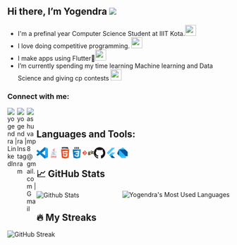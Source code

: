 ## Hi there, I’m Yogendra <img src="https://media.giphy.com/media/hvRJCLFzcasrR4ia7z/giphy.gif" width="30px">
- I'm a prefinal year Computer Science Student at IIIT Kota.<img src="https://cultofthepartyparrot.com/parrots/hd/laptop_parrot.gif" width="25" height="25"/> 
- I love doing competitive programming. <img src="https://media.giphy.com/media/WUlplcMpOCEmTGBtBW/giphy.gif" width="25" height="25"> 
- I make apps using Flutter📱<img src="https://cultofthepartyparrot.com/parrots/hd/mustacheparrot.gif" width="25" height="25"/>  
- I’m currently spending my time learning Machine learning and Data Science and giving cp contests <img src="https://media.giphy.com/media/WUlplcMpOCEmTGBtBW/giphy.gif" width="25" height="25"> 

### Connect with me:

[<img align="left" alt="yogendra | LinkedIn" width="22px" src="https://cdn.jsdelivr.net/npm/simple-icons@v3/icons/linkedin.svg" />][linkedin]
[<img align="left" alt="yogendra | Instagram" width="22px" src="https://cdn.jsdelivr.net/npm/simple-icons@v3/icons/instagram.svg" />][instagram]
[<img align="left" alt="ashuvamp8@gmail.com | Gmail" width="22px" src="https://cdn.jsdelivr.net/npm/simple-icons@v3/icons/gmail.svg" />][gmail]
<br />


## Languages and Tools:

<img align="left" alt="Visual Studio Code" width="26px" src="https://raw.githubusercontent.com/github/explore/80688e429a7d4ef2fca1e82350fe8e3517d3494d/topics/visual-studio-code/visual-studio-code.png" />
<img align="left" alt="Java" width="26px" src="java-logo-1.png" />
<img align="left" alt="HTML5" width="26px" src="https://raw.githubusercontent.com/github/explore/80688e429a7d4ef2fca1e82350fe8e3517d3494d/topics/html/html.png" />
<img align="left" alt="CSS3" width="26px" src="https://raw.githubusercontent.com/github/explore/80688e429a7d4ef2fca1e82350fe8e3517d3494d/topics/css/css.png" />
<img align="left" alt="Git" width="26px" src="https://raw.githubusercontent.com/github/explore/80688e429a7d4ef2fca1e82350fe8e3517d3494d/topics/git/git.png" />
<img align="left" alt="GitHub" width="26px" src="https://raw.githubusercontent.com/github/explore/78df643247d429f6cc873026c0622819ad797942/topics/github/github.png" />
<img align="left" alt="Flutter" width="26px" src="https://raw.githubusercontent.com/github/explore/80688e429a7d4ef2fca1e82350fe8e3517d3494d/topics/flutter/flutter.png" />
<img align="left" alt="Dart" width="26px" src="https://raw.githubusercontent.com/github/explore/80688e429a7d4ef2fca1e82350fe8e3517d3494d/topics/dart/dart.png" />



<br>

## 📈 GitHub Stats

<img align="right" src="https://github-readme-stats-abserari.vercel.app/api/top-langs/?username=savageclown007&theme=vision-friendly-dark&count_private=true&hide=html" alt="Yogendra's Most Used Languages" />

<img align="center" alt="Github Stats" src="https://github-readme-stats.vercel.app/api?username=savageclown007&&show_icons=true&title_color=ffffff&icon_color=bb2acf&text_color=daf7dc&bg_color=191919" />

<br>

## 🔥 My Streaks

![GitHub Streak](https://github-readme-streak-stats.herokuapp.com/?user=savageclown007)


<br>

<!---
savageclown007/savageclown007 is a ✨ special ✨ repository because its `README.md` (this file) appears on your GitHub profile.
You can click the Preview link to take a look at your changes.
--->

[instagram]: https://www.instagram.com/thesavageclown__/
[linkedin]: https://www.linkedin.com/in/yogendra-mohan-a5604b196/
[gmail]: mailto:ashuvamp8@gmail.com
